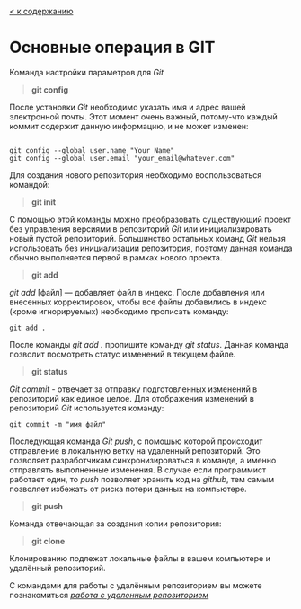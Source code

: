 [< к содержанию](./readme.md)

# Основные операция в GIT


Команда настройки параметров для *Git*

> **git config**



После установки *Git* необходимо указать имя и адрес вашей электронной почты. Этот момент очень важный, потому-что каждый коммит содержит данную информацию, и не может изменен:
~~~bash=

git config --global user.name "Your Name"
git config --global user.email "your_email@whatever.com"

~~~~

Для создания нового репозитория необходимо воспользоваться командой:

>**git init**

С помощью этой команды можно преобразовать существующий проект без управления версиями в репозиторий *Git* или инициализировать новый пустой репозиторий. Большинство остальных команд *Git* нельзя использовать без инициализации репозитория, поэтому данная команда обычно выполняется первой в рамках нового проекта.


> **git add**

*git add* [файл] — добавляет файл в индекс.
После добавления или внесенных корректировок, чтобы все файлы добавились в индекс (кроме игнорируемых) необходимо прописать команду:

~~~
git add .
~~~

После команды *git add .* пропишите команду *git status*. 
Данная команда позволит посмотреть статус изменений в текущем файле.


> **git status**




*Git commit* - отвечает за отправку подготовленных изменений в репозиторий как единое целое.
Для отображения изменений в репозиторий *Git* используется команду: 
~~~bash=
git commit -m "имя файл"
~~~

Последующая команда *Git push*, с помошью которой происходит отправление в локальную ветку на удаленный репозиторий. Это позволяет разработчикам синхронизироваться в команде, а именно отправлять выполненные изменения. В случае если программист работает один, то *push* позволяет хранить код на *github*, тем самым позволяет избежать от риска потери данных на компьютере.


> **git push**


Команда отвечающая за создания копии репозитория:


> **git clone**


Клонированию подлежат локальные файлы в вашем компьютере и удалённый  репозиторий.

С командами для работы с удалённым репозиторием вы можете познакомиться [*работа с удаленным репозиторием*](./repositories.md)
